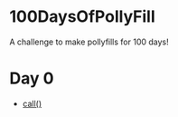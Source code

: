 # 100DaysOfPollyFill
A challenge to make pollyfills for 100 days!

# Day 0
* [call()](Day%200%20(0%20is%20the%20new%201)/call.js)